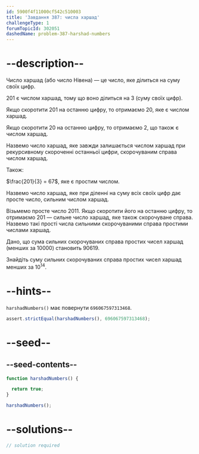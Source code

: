 ```yaml
---
id: 5900f4f11000cf542c510003
title: 'Завдання 387: числа харшад'
challengeType: 1
forumTopicId: 302051
dashedName: problem-387-harshad-numbers
---
```


# --description--

Число харшад (або число Нівена) — це число, яке ділиться на суму своїх цифр.

201 є числом харшад, тому що воно ділиться на 3 (суму своїх цифр).

Якщо скоротити 201 на останню цифру, то отримаємо 20, яке є числом харшад.

Якщо скоротити 20 на останню цифру, то отримаємо 2, що також є числом харшад.

Назвемо число харшад, яке завжди залишається числом харшад при рекурсивному скороченні останньої цифри, скорочуваним справа числом харшад.

Також:

$\frac{201}{3} = 67$, яке є простим числом.

Назвемо число харшад, яке при діленні на суму всіх своїх цифр дає просте число, сильним числом харшад.

Візьмемо просте число 2011. Якщо скоротити його на останню цифру, то отримаємо 201 — сильне число харшад, яке також скорочуване справа. Назвемо такі прості числа сильними скорочуваними справа простими числами харшад.

Дано, що сума сильних скорочуваних справа простих чисел харшад (менших за 10000) становить 90619.

Знайдіть суму сильних скорочуваних справа простих чисел харшад менших за ${10}^{14}$.

# --hints--

`harshadNumbers()` має повернути `696067597313468`.

```js
assert.strictEqual(harshadNumbers(), 696067597313468);
```

# --seed--

## --seed-contents--

```js
function harshadNumbers() {

  return true;
}

harshadNumbers();
```

# --solutions--

```js
// solution required
```
